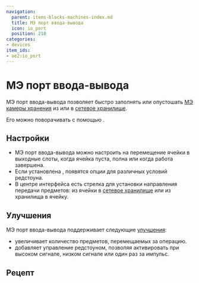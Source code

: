 ```yaml
---
navigation:
  parent: items-blocks-machines-index.md
  title: МЭ порт ввода-вывода
  icon: io_port
  position: 210
categories:
- devices
item_ids:
- ae2:io_port
---
```


# МЭ порт ввода-вывода

<BlockImage id="io_port" p:powered="true" scale="8" />

МЭ порт ввода-вывода позволяет быстро заполнять или опустошать [МЭ камеры хранения](../items-blocks-machines/storage_cells.md) из или в [сетевое хранилище](../ae2-mechanics/import-export-storage.md).

Его можно поворачивать с помощью <ItemLink id="certus_quartz_wrench" />.

## Настройки

* МЭ порт ввода-вывода можно настроить на перемещение ячейки в выходные слоты, когда ячейка пуста, полна или когда работа завершена.
* Если установлена <ItemLink id="redstone_card" />, появятся опции для различных условий редстоуна.
* В центре интерфейса есть стрелка для установки направления передачи предметов: из ячейки в [сетевое хранилище](../ae2-mechanics/import-export-storage.md) или из хранилища в ячейку.

## Улучшения

МЭ порт ввода-вывода поддерживает следующие [улучшения](upgrade_cards.md):

* <ItemLink id="speed_card" /> увеличивает количество предметов, перемещаемых за операцию.
* <ItemLink id="redstone_card" /> добавляет управление редстоуном, позволяя активировать при высоком сигнале, низком сигнале или один раз за импульс.

## Рецепт

<RecipeFor id="io_port" />